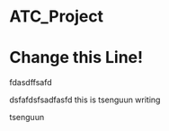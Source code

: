 # ATC_Project

# Change this Line!

fdasdffsafd



dsfafdsfsadfasfd this is tsenguun writing

tsenguun
